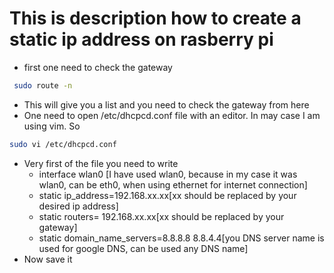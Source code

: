 # This is description how to create a static ip address on rasberry pi

* first one need to check the gateway
 ```bash
  sudo route -n  
 ```
* This will give you a list and you need to check the gateway from here
* One need to open /etc/dhcpcd.conf file with an editor. In may case I am using vim. So 
``` bash
sudo vi /etc/dhcpcd.conf
```
* Very first of the file you need to write 
	* interface wlan0 [I have used wlan0, because in my case it was wlan0, can be eth0, when using ethernet for internet connection]
	* static ip_address=192.168.xx.xx[xx should be replaced by your desired ip address]
	* static routers= 192.168.xx.xx[xx should be replaced by your gateway]
	* static domain_name_servers=8.8.8.8 8.8.4.4[you DNS server name is used for google DNS, can be used any DNS name]
* Now save it 
